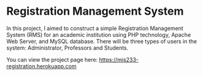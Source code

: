 # Registration Management System
In this project, I aimed to construct a simple Registration Management System (RMS) for an academic institution using PHP technology, Apache Web Server, and MySQL database. There will be three types of users in the system: Administrator, Professors and Students. 

You can view the project page here:
https://mis233-registration.herokuapp.com
